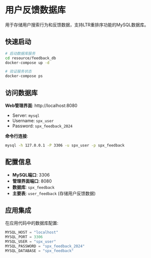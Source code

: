 # 用户反馈数据库

用于存储用户搜索行为和反馈数据，支持LTR重排序功能的MySQL数据库。

## 快速启动

```bash
# 启动数据库服务
cd resource/feedback_db
docker-compose up -d

# 验证服务状态
docker-compose ps
```

## 访问数据库

**Web管理界面**: http://localhost:8080
- Server: `mysql`
- Username: `spx_user` 
- Password: `spx_feedback_2024`

**命令行连接**:
```bash
mysql -h 127.0.0.1 -P 3306 -u spx_user -p spx_feedback
```

## 配置信息

- **MySQL端口**: 3306
- **管理界面端口**: 8080
- **数据库**: `spx_feedback`
- **主要表**: `user_feedback` (存储用户反馈数据)

## 应用集成

在应用代码中的数据库配置:
```python
MYSQL_HOST = "localhost"
MYSQL_PORT = 3306
MYSQL_USER = "spx_user"
MYSQL_PASSWORD = "spx_feedback_2024"
MYSQL_DATABASE = "spx_feedback"
```